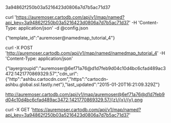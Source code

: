 3a94862f250b03a5216423d0806a7d7b5ac71d37

curl 'https://auremoser.cartodb.com/api/v1/map/named?api_key=3a94862f250b03a5216423d0806a7d7b5ac71d37' -H 'Content-Type: application/json' -d @config.json

{"template_id":"auremoser@namedmap_tutorial_4"}

curl -X POST 'http://auremoser.cartodb.com/api/v1/map/named/namedmap_tutorial_4' -H 'Content-Type: application/json'

{"layergroupid":"auremoser@6ef71a76@d1d7feb9d04c10d4bc6cfad489ac3472:1421770869329.57","cdn_url":{"http":"ashbu.cartocdn.com","https":"cartocdn-ashbu.global.ssl.fastly.net"},"last_updated":"2015-01-20T16:21:09.329Z"}

http://auremoser.cartodb.com/api/v1/map/auremoser@6ef71a76@d1d7feb9d04c10d4bc6cfad489ac3472:1421770869329.57/{z}/{x}/{y}.png

curl -X GET 'https://auremoser.cartodb.com/api/v1/map/named?api_key=3a94862f250b03a5216423d0806a7d7b5ac71d37'